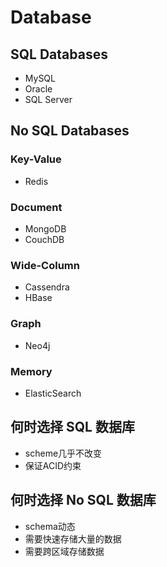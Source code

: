 # Database
## SQL Databases
- MySQL
- Oracle
- SQL Server

## No SQL Databases
### Key-Value
- Redis

### Document
- MongoDB
- CouchDB

### Wide-Column
- Cassendra
- HBase

### Graph
- Neo4j

### Memory
- ElasticSearch

## 何时选择 SQL 数据库
- scheme几乎不改变
- 保证ACID约束

## 何时选择 No SQL 数据库
- schema动态
- 需要快速存储大量的数据
- 需要跨区域存储数据


